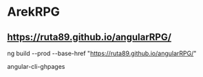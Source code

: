 # ArekRPG

## https://ruta89.github.io/angularRPG/

ng build --prod --base-href "https://ruta89.github.io/angularRPG/"

angular-cli-ghpages
